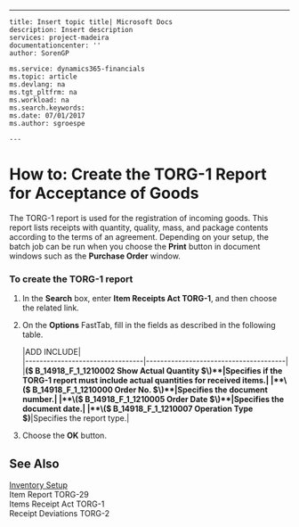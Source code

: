 ---
    title: Insert topic title| Microsoft Docs
    description: Insert description
    services: project-madeira
    documentationcenter: ''
    author: SorenGP

    ms.service: dynamics365-financials
    ms.topic: article
    ms.devlang: na
    ms.tgt_pltfrm: na
    ms.workload: na
    ms.search.keywords:
    ms.date: 07/01/2017
    ms.author: sgroespe

    ---
# How to: Create the TORG-1 Report for Acceptance of Goods
The TORG-1 report is used for the registration of incoming goods. This report lists receipts with quantity, quality, mass, and package contents according to the terms of an agreement. Depending on your setup, the batch job can be run when you choose the **Print** button in document windows such as the **Purchase Order** window.  
  
### To create the TORG-1 report  
  
1.  In the **Search** box, enter **Item Receipts Act TORG-1**, and then choose the related link.  
  
2.  On the **Options** FastTab, fill in the fields as described in the following table.  
  
    |ADD INCLUDE<!--[!INCLUDE[bp_tablefield](../../includes/bp_tabledescription_md.md)]-->|  
    |---------------------------------|---------------------------------------|  
    |**\($ B\_14918\_F\_1\_1210002 Show Actual Quantity $\)**|Specifies if the TORG-1 report must include actual quantities for received items.|  
    |**\($ B\_14918\_F\_1\_1210000 Order No. $\)**|Specifies the document number.|  
    |**\($ B\_14918\_F\_1\_1210005 Order Date $\)**|Specifies the document date.|  
    |**\($ B\_14918\_F\_1\_1210007 Operation Type $\)**|Specifies the report type.|  
  
3.  Choose the **OK** button.  
  
## See Also  
 [Inventory Setup](../inventory-setup.md)   
 Item Report TORG-29   
 Items Receipt Act TORG-1   
 Receipt Deviations TORG-2